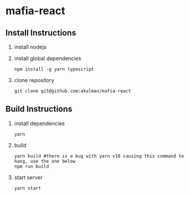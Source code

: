 # mafia-react

## Install Instructions

1. install nodejs
1. install global dependencies
   
   ```
   npm install -g yarn typescript
   ```
1. clone repository
   
   ```
   git clone git@github.com:akalman/mafia-react
   ```

## Build Instructions

1. install dependencies
   
   ```
   yarn
   ```
1. build
   
   ```
   yarn build #there is a bug with yarn v18 causing this command to hang, use the one below
   npm run build
   ```
1. start server
   
   ```
   yarn start
   ```